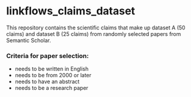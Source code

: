 # linkflows_claims_dataset

This repository contains the scientific claims that make up dataset A (50 claims) and dataset B (25 claims) from randomly selected papers from Semantic Scholar. 

### Criteria for paper selection:
  * needs to be written in English
  * needs to be from 2000 or later
  * needs to have an abstract
  * needs to be a research paper
  

